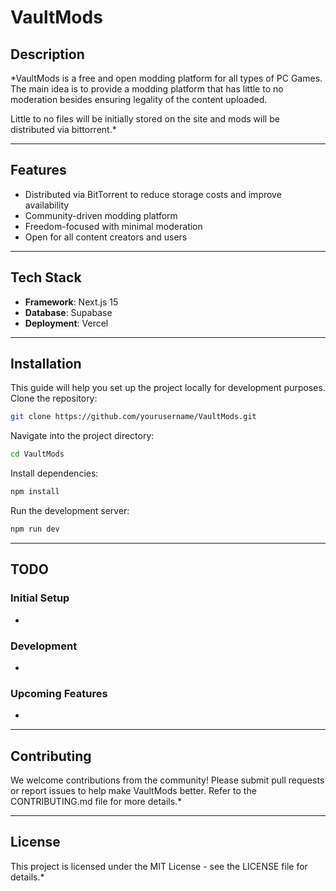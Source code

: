 # VaultMods

## Description

\*VaultMods is a free and open modding platform for all types of PC Games. The main idea is to provide a modding platform that has little to no moderation besides ensuring legality of the content uploaded.

Little to no files will be initially stored on the site and mods will be distributed via bittorrent.\*

---

## Features
- Distributed via BitTorrent to reduce storage costs and improve availability
- Community-driven modding platform
- Freedom-focused with minimal moderation
- Open for all content creators and users

---

## Tech Stack

- **Framework**: Next.js 15
- **Database**: Supabase
- **Deployment**: Vercel



---

## Installation
This guide will help you set up the project locally for development purposes.
Clone the repository:

```bash
git clone https://github.com/yourusername/VaultMods.git
```

Navigate into the project directory:

```bash
cd VaultMods
```

Install dependencies:

```bash
npm install
```

Run the development server:

```bash
npm run dev
```

---

## TODO

### Initial Setup

-

### Development

-

### Upcoming Features

-

---

## Contributing

We welcome contributions from the community! Please submit pull requests or report issues to help make VaultMods better. Refer to the CONTRIBUTING.md file for more details.*

---

## License

This project is licensed under the MIT License - see the LICENSE file for details.*

